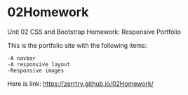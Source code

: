 # 02Homework
Unit 02 CSS and Bootstrap Homework: Responsive Portfolio


This is the portfolio site with the following items:

    -A navbar
    -A responsive layout
    -Responsive images
    
Here is link: https://zerrtry.github.io/02Homework/    
